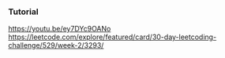### Tutorial

<a href="https://youtu.be/ey7DYc9OANo">https://youtu.be/ey7DYc9OANo</a>
<br />
<a href="https://leetcode.com/explore/featured/card/30-day-leetcoding-challenge/529/week-2/3293/">https://leetcode.com/explore/featured/card/30-day-leetcoding-challenge/529/week-2/3293/</a>
